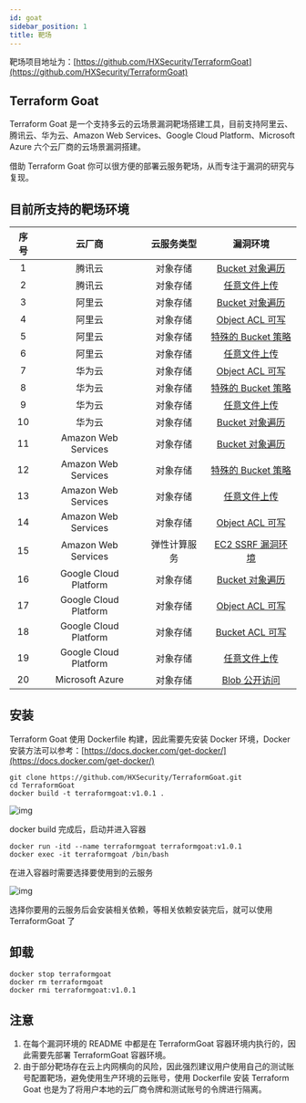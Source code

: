 ```yaml
---
id: goat
sidebar_position: 1
title: 靶场
---
```


靶场项目地址为：[https://github.com/HXSecurity/TerraformGoat](https://github.com/HXSecurity/TerraformGoat)

## Terraform Goat

Terraform Goat 是一个支持多云的云场景漏洞靶场搭建工具，目前支持阿里云、腾讯云、华为云、Amazon Web Services、Google
Cloud Platform、Microsoft Azure 六个云厂商的云场景漏洞搭建。

借助 Terraform Goat 你可以很方便的部署云服务靶场，从而专注于漏洞的研究与复现。

## 目前所支持的靶场环境

| 序号 |         云厂商         |  云服务类型  |                           漏洞环境                           |
| :--: | :--------------------: | :----------: | :----------------------------------------------------------: |
|  1   |         腾讯云         |   对象存储   | [Bucket 对象遍历](https://github.com/HXSecurity/TerraformGoat/tree/main/tencentcloud/object_storage_service/bucket_object_traversal) |
|  2   |         腾讯云         |   对象存储   | [任意文件上传](https://github.com/HXSecurity/TerraformGoat/tree/main/tencentcloud/object_storage_service/unrestricted_file_upload) |
|  3   |         阿里云         |   对象存储   | [Bucket 对象遍历](https://github.com/HXSecurity/TerraformGoat/tree/main/aliyun/object_storage_service/bucket_object_traversal) |
|  4   |         阿里云         |   对象存储   | [Object ACL 可写](https://github.com/HXSecurity/TerraformGoat/tree/main/aliyun/object_storage_service/object_acl_writable) |
|  5   |         阿里云         |   对象存储   | [特殊的 Bucket 策略](https://github.com/HXSecurity/TerraformGoat/tree/main/aliyun/object_storage_service/special_bucket_policy) |
|  6   |         阿里云         |   对象存储   | [任意文件上传](https://github.com/HXSecurity/TerraformGoat/tree/main/aliyun/object_storage_service/unrestricted_file_upload) |
|  7   |         华为云         |   对象存储   | [Object ACL 可写](https://github.com/HXSecurity/TerraformGoat/tree/main/huaweicloud/object_storage_service/object_acl_writable) |
|  8   |         华为云         |   对象存储   | [特殊的 Bucket 策略](https://github.com/HXSecurity/TerraformGoat/tree/main/huaweicloud/object_storage_service/special_bucket_policy) |
|  9   |         华为云         |   对象存储   | [任意文件上传](https://github.com/HXSecurity/TerraformGoat/tree/main/huaweicloud/object_storage_service/unrestricted_file_upload) |
|  10  |         华为云         |   对象存储   | [Bucket 对象遍历](https://github.com/HXSecurity/TerraformGoat/tree/main/huaweicloud/object_storage_service/bucket_object_traversal) |
|  11  |  Amazon  Web Services  |   对象存储   | [Bucket 对象遍历](https://github.com/HXSecurity/TerraformGoat/tree/main/aws/object_storage_service/bucket_object_traversal) |
|  12  |  Amazon  Web Services  |   对象存储   | [特殊的 Bucket 策略](https://github.com/HXSecurity/TerraformGoat/tree/main/aws/object_storage_service/special_bucket_policy) |
|  13  |  Amazon  Web Services  |   对象存储   | [任意文件上传](https://github.com/HXSecurity/TerraformGoat/tree/main/aws/object_storage_service/unrestricted_file_upload) |
|  14  |  Amazon  Web Services  |   对象存储   | [Object ACL 可写](https://github.com/HXSecurity/TerraformGoat/tree/main/aws/object_storage_service/object_acl_writable) |
|  15  |  Amazon  Web Services  | 弹性计算服务 | [EC2 SSRF 漏洞环境](https://github.com/HXSecurity/TerraformGoat/tree/main/aws/elastic_computing_service/ec2_ssrf) |
|  16  | Google  Cloud Platform |   对象存储   | [Bucket 对象遍历](https://github.com/HXSecurity/TerraformGoat/tree/main/gcp/object_storage_service/bucket_object_traversal) |
|  17  | Google  Cloud Platform |   对象存储   | [Object ACL 可写](https://github.com/HXSecurity/TerraformGoat/tree/main/gcp/object_storage_service/object_acl_writable) |
|  18  | Google  Cloud Platform |   对象存储   | [Bucket ACL 可写](https://github.com/HXSecurity/TerraformGoat/tree/main/gcp/object_storage_service/bucket_acl_writable) |
|  19  | Google  Cloud Platform |   对象存储   | [任意文件上传](https://github.com/HXSecurity/TerraformGoat/tree/main/gcp/object_storage_service/unrestricted_file_upload) |
|  20  |    Microsoft  Azure    |   对象存储   | [Blob 公开访问](https://github.com/HXSecurity/TerraformGoat/tree/main/azure/object_storage_service/blob_public_access/) |


## 安装

Terraform Goat 使用 Dockerfile 构建，因此需要先安装 Docker 环境，Docker 安装方法可以参考：[https://docs.docker.com/get-docker/](https://docs.docker.com/get-docker/)

```shell
git clone https://github.com/HXSecurity/TerraformGoat.git
cd TerraformGoat
docker build -t terraformgoat:v1.0.1 .
```

![img](/img/1651120579.png)

docker build 完成后，启动并进入容器

```shell
docker run -itd --name terraformgoat terraformgoat:v1.0.1
docker exec -it terraformgoat /bin/bash
```

在进入容器时需要选择要使用到的云服务

![img](/img/1651120772.png)

选择你要用的云服务后会安装相关依赖，等相关依赖安装完后，就可以使用 TerraformGoat 了

## 卸载

```shell
docker stop terraformgoat
docker rm terraformgoat
docker rmi terraformgoat:v1.0.1
```

## 注意

1. 在每个漏洞环境的 README 中都是在 TerraformGoat 容器环境内执行的，因此需要先部署 TerraformGoat 容器环境。
2. 由于部分靶场存在云上内网横向的风险，因此强烈建议用户使用自己的测试账号配置靶场，避免使用生产环境的云账号，使用 Dockerfile 安装 Terraform Goat 也是为了将用户本地的云厂商令牌和测试账号的令牌进行隔离。